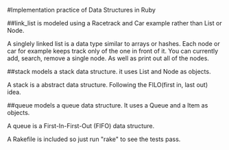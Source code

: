 #Implementation practice of Data Structures in Ruby

##link_list is modeled using a Racetrack and Car example rather than List or Node.

A singlely linked list is a data type similar to arrays or hashes.
Each node or car for example keeps track only of the one in front of it.
You can currently add, search, remove a single node. As well as print out all of the nodes.

##stack models a stack data structure. it uses List and Node as objects.

A stack is a abstract data structure. Following the FILO(first in, last out) idea.

##queue models a queue data structure. It uses a Queue and a Item as objects.

A queue is a First-In-First-Out (FIFO) data structure.

  
A Rakefile is included so just run "rake" to see the tests pass.
